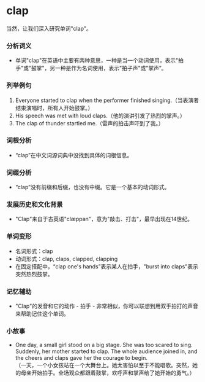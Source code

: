 # clap

当然，让我们深入研究单词"clap"。

  

### 分析词义

  

*   单词"clap"在英语中主要有两种意思，一种是当一个动词使用，表示"拍手"或"鼓掌"，另一种是作为名词使用，表示"拍子声"或"掌声”。

  

### 列举例句

  

1.  Everyone started to clap when the performer finished singing.（当表演者结束演唱时，所有人开始鼓掌。）
2.  His speech was met with loud claps.（他的演讲引发了热烈的掌声。）
3.  The clap of thunder startled me.（雷声的拍击声吓到了我。）

  

### 词根分析

  

*   “clap”在中文词源词典中没找到具体的词根信息。

  

### 词缀分析

  

*   “clap”没有前缀和后缀，也没有中缀。它是一个基本的动词形式。

  

### 发展历史和文化背景

  

*   "Clap"来自于古英语"clæppan"，意为"敲击、打击"，最早出现在14世纪。

  

### 单词变形

  

*   名词形式：clap
*   动词形式：clap, claps, clapped, clapping
*   在固定搭配中，“clap one's hands”表示某人在拍手，"burst into claps"表示突然热烈鼓掌。

  

### 记忆辅助

  

*   "Clap"的发音和它的动作 - 拍手 - 非常相似，你可以联想到用双手拍打的声音来帮助记住这个单词。

  

### 小故事

  

*   One day, a small girl stood on a big stage. She was too scared to sing. Suddenly, her mother started to clap. The whole audience joined in, and the cheers and claps gave her the courage to begin.  
    （一天，一个小女孩站在一个大舞台上。她太害怕以至于不能唱歌。突然，她的母亲开始拍手。全场观众都跟着鼓掌，欢呼声和掌声给了她开始的勇气。）
